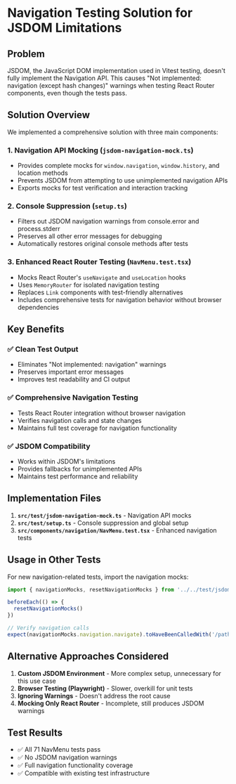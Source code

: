 # Navigation Testing Solution for JSDOM Limitations

## Problem
JSDOM, the JavaScript DOM implementation used in Vitest testing, doesn't fully implement the Navigation API. This causes "Not implemented: navigation (except hash changes)" warnings when testing React Router components, even though the tests pass.

## Solution Overview
We implemented a comprehensive solution with three main components:

### 1. Navigation API Mocking (`jsdom-navigation-mock.ts`)
- Provides complete mocks for `window.navigation`, `window.history`, and location methods
- Prevents JSDOM from attempting to use unimplemented navigation APIs
- Exports mocks for test verification and interaction tracking

### 2. Console Suppression (`setup.ts`)
- Filters out JSDOM navigation warnings from console.error and process.stderr
- Preserves all other error messages for debugging
- Automatically restores original console methods after tests

### 3. Enhanced React Router Testing (`NavMenu.test.tsx`)
- Mocks React Router's `useNavigate` and `useLocation` hooks
- Uses `MemoryRouter` for isolated navigation testing
- Replaces `Link` components with test-friendly alternatives
- Includes comprehensive tests for navigation behavior without browser dependencies

## Key Benefits

### ✅ Clean Test Output
- Eliminates "Not implemented: navigation" warnings
- Preserves important error messages
- Improves test readability and CI output

### ✅ Comprehensive Navigation Testing
- Tests React Router integration without browser navigation
- Verifies navigation calls and state changes
- Maintains full test coverage for navigation functionality

### ✅ JSDOM Compatibility
- Works within JSDOM's limitations
- Provides fallbacks for unimplemented APIs
- Maintains test performance and reliability

## Implementation Files

1. **`src/test/jsdom-navigation-mock.ts`** - Navigation API mocks
2. **`src/test/setup.ts`** - Console suppression and global setup
3. **`src/components/navigation/NavMenu.test.tsx`** - Enhanced navigation tests

## Usage in Other Tests

For new navigation-related tests, import the navigation mocks:

```typescript
import { navigationMocks, resetNavigationMocks } from '../../test/jsdom-navigation-mock'

beforeEach(() => {
  resetNavigationMocks()
})

// Verify navigation calls
expect(navigationMocks.navigation.navigate).toHaveBeenCalledWith('/path')
```

## Alternative Approaches Considered

1. **Custom JSDOM Environment** - More complex setup, unnecessary for this use case
2. **Browser Testing (Playwright)** - Slower, overkill for unit tests
3. **Ignoring Warnings** - Doesn't address the root cause
4. **Mocking Only React Router** - Incomplete, still produces JSDOM warnings

## Test Results
- ✅ All 71 NavMenu tests pass
- ✅ No JSDOM navigation warnings
- ✅ Full navigation functionality coverage
- ✅ Compatible with existing test infrastructure